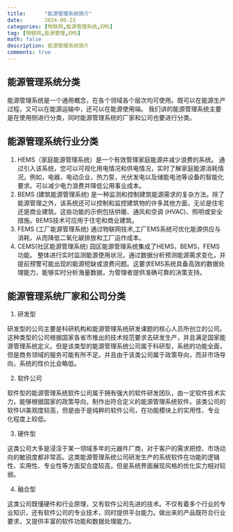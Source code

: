 ```yaml
---
title:      "能源管理系统简介"
date:       2024-06-23
categories: [物联网,能源管理系统,EMS]
tag: [物联网,能源管理,EMS]
math: false
description: 能源管理系统简介
comments: true
---
```


## 能源管理系统分类

能源管理系统是一个通用概念，在各个领域各个层次均可使用。既可以在能源生产过程，又可以在能源运输中，还可以在能源使用端。
我们讲的能源管理系统主要是在使用侧进行分类，同时能源管理系统的厂家和公司也要进行分类。

## 能源管理系统行业分类

1. HEMS（家庭能源管理系统）是一个有效管理家庭能源并减少浪费的系统。
通过引入该系统，您可以可视化用电情况和供电情况，实时了解家庭能源消耗情况。例如，电器，电动企业，热力泵，光伏发电以及储能电池等设备的智能化要求。可以减少电力浪费并降低公用事业成本。
2. BEMS (建筑能源管理系统) 是一种监测和控制建筑能源需求的复杂方法。除了能源管理之外，该系统还可以控制和监控建筑物的许多其他方面，无论是住宅还是商业建筑。这些功能的示例包括供暖、通风和空调 (HVAC)、照明或安全措施。BEMS技术可应用于住宅和商业建筑。
3. FEMS (工厂能源管理系统) 通过物联网技术,工厂EMS系统可优化能源供应与消耗，从而降低二氧化碳排放和工厂运作成本。
4. CEMS(社区能源管理系统) 园区能源管理系统集成了HEMS，BEMS，FEMS功能。 整体进行实时监测能源使用状况，通过数据分析预测能源需求变化，并提前预警可能出现的能源短缺或浪费问题。这要求EMS系统具备高效的数据处理能力，能够实时分析海量数据，为管理者提供准确可靠的决策支持。
   

## 能源管理系统厂家和公司分类
1. 研发型

研发型的公司主要是科研机构和能源管理系统研发课题的核心人员所创立的公司。这种类型的公司根据国家各省市推出的技术规范要求去研发生产，并且满足国家能源管理系统定义。但是该类型的能源管理系统公司属于科研型，系统的功能全面，但是商务领域的服务可能有所不足。并且由于该类公司属于政策导向，而非市场导向，系统的性价比会略低。

2. 软件公司

软件型的能源管理系统软件公司属于拥有强大的软件研发团队，由一定软件技术实力，能够根据国家的政策导向，制作出符合定义的能源管理系统软件。该类公司的软件UI美观度较高，但是由于是纯粹的软件公司，在功能模块上的实用性、专业化程度上较低。

3. 硬件型

这类公司大多是浸淫于某一领域多年的元器件厂商，对于客户的需求把控、市场动向的敏锐度都非常高。这类能源管理系统公司研发生产的系统软件在功能的逻辑性、实用性、专业性等方面契合度较高，但是系统界面展现风格的优化实力相对较弱。

4. 融合型

这类公司既懂硬件和行业原理，又有软件公司先进的技术。不仅有着多个行业的专业知识，还有软件公司的专业技术，同时提供平台能力。做出来的产品既符合行业要求，又提供丰富的软件功能和数据处理能力。

